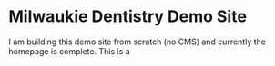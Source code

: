 <h1>Milwaukie Dentistry Demo Site</h1>

<p>I am building this demo site from scratch (no CMS) and currently the homepage is complete. This is a </p>
